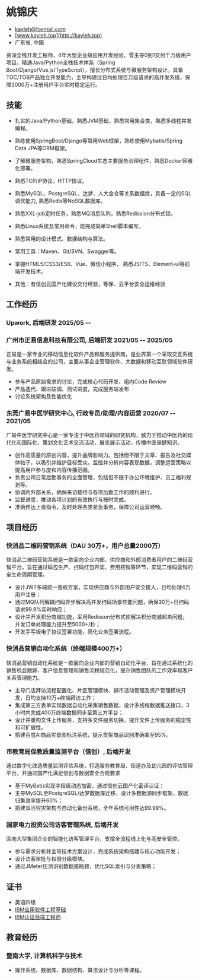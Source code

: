 <div style="position: fixed; top: 20px; left: 20px;">
  <a href="/en/resume" class="translate-button">
    <i class="fa-solid fa-language"></i>
  </a>
</div>

<link rel="stylesheet" href="https://cdnjs.cloudflare.com/ajax/libs/font-awesome/6.4.2/css/all.min.css" integrity="sha512-z3gLpd7yknf1YoNbCzqRKc4qyor8gaKU1qmn+CShxbuBusANI9QpRohGBreCFkKxLhei6S9CQXFEbbKuqLg0DA==" crossorigin="anonymous" referrerpolicy="no-referrer" />

<!-- The (first) h1 will be used as the <title> of the HTML page -->
# 姚锦庆

<!-- The unordered list immediately after the h1 will be formatted on a single
line. It is intended to be used for contact details -->
- <kayleh@foxmail.com>
- [www.kayleh.top](http://kayleh.top)
- 广东省, 中国

<!-- The paragraph after the h1 and ul and before the first h2 is optional. It
is intended to be used for a short summary. -->
资深全栈开发工程师，4年大型企业级应用开发经验，曾主导0到1交付千万级用户项目。精通Java/Python全栈技术体系（Spring Boot/Django/Vue.js/TypeScript），擅长分布式系统与微服务架构设计。具备TOC/TOB产品独立开发能力，主导构建过日均处理百万级请求的高并发系统，保障3000万+注册用户平台实时稳定运行。

## 技能

- 扎实的Java/Python基础，熟悉JVM基础，熟悉常⽤集合类，熟悉多线程并发编程。

- 熟练使用SpringBoot/Django等常用Web框架，熟练使用Mybatis/Spring Data JPA等ORM框架。

- 了解微服务架构，熟悉SpringCloud生态主要服务治理组件，熟悉Docker容器化部署。

- 熟悉TCP/IP协议，HTTP协议。

- 熟悉MySQL、PostgreSQL、达梦、人大金仓等关系数据库，具备一定的SQL调优能力, 熟悉Redis等NoSQL数据库。

- 熟悉XXL-job定时任务，熟悉MQ消息队列，熟悉Redission分布式锁。

- 熟悉Linux系统及常用命令，能完成简单Shell脚本编写。

- 熟悉常用的设计模式、数据结构与算法。

- 常用工具：Maven、Git/SVN、Swagger等。

- 掌握HTML5/CSS3/ES6、Vue、微信小程序， 熟悉JS/TS、Element-ui等前端开发技术。

- 其他：有信创云国产化建设交付经验，等保、云平台安全运维经验

## 工作经历

<!-- You have to wrap the "left" and "right" half of these headings in spans by
hand -->
### <span>Upwork, 后端研发</span> <span>2025/05 -- </span>

### <span>广州市正易信息科技有限公司, 后端研发</span> <span>2021/05 -- 2025/05</span>

正易是一家专业的移动信息化软件产品和服务提供商，是业界第一个采取交互系统与业务系统相结合的公司，主要从事企业管理软件、大数据和移动互联领域软件研发。

- 参与产品原始需求的讨论，完成核心代码开发、组内Code Review
- 产品迭代、跟进联调、测试进度，完成服务端发布
- 讨论系统架构及性能优化

### <span>东莞广易中医学研究中心, 行政专员/助理/内容运营</span> <span>2020/07 -- 2021/05</span>

广易中医学研究中心是一家专注于中医药领域的研究机构，致力于推动中医药的现代化和国际化、策划文化艺术交流活动、展览展示活动，传播中医保健知识。

- 创作高质量的原创内容，提升品牌影响力。包括但不限于文章、报告及社交媒体帖子，以吸引并维护目标受众。监控并分析内容表现数据，调整运营策略以提高用户参与度和内容传播范围。
- 负责公司日常后勤事务的全面管理，包括但不限于办公环境维护、员工福利规划等。
- 协调内外部关系，确保来访接待与各项后勤工作的顺利进行。
- 监督进度，推动各项计划的有效执行与按时完成。
- 准确传达上级指令，及时处理各类紧急事务，保障公司运营顺畅。

## 项目经历

### <span>快消品二维码营销系统（DAU 30万+，用户总量2000万）</span> <span></span>

快消品二维码营销系统是一款面向企业内部、供应商和外部消费者用户的二维码营销平台，旨在通过码包生产、扫码红包开奖、费用核销等环节，实现二维码营销的全生命周期管理。

- 设计JWT多端统一鉴权方案，实现供应商与外部用户安全接入，日均处理4万用户注册；
- 通过MQ队列解耦扫码异步解决高并发扫码场景性能问题，确保30万+日扫码请求99.9%实时响应；
- 设计并开发积分商城功能，采用Redisson分布式锁解决积分商城超卖问题，并发订单处理能力提升至5000+/秒；
- 开发手写板电子协议签署功能，简化业务签署流程。

### <span>快消品营销自动化系统（终端规模400万+）</span> <span></span>

快消品营销自动化系统是一款面向企业内部的营销自动化平台，旨在通过系统化的销售机会跟踪、客户信息管理和销售流程规范化，提升销售团队的工作效率和客户关系管理能力。

- 主导门店拜访流程配置化、片区管理模块、铺市活动管理及资产管理模块开发，日均支持10万+终端拜访工作；
- 集成第三方表单实现数据自动化采集销售数据，设计多线程数据推送接口，3小时内完成400万终端数据同步至第三方平台；
- 设计并重构文件上传服务，支持多文件服务切换，提升文件上传服务的稳定性和可扩展性。
- 搭建百度AI商品实景图标注系统，提示货架商品识别准确率至95%。

### <span>市教育局保教质量监测平台（信创）, 后端开发</span> <span></span>

通过数字化改造质量监测评估系统，打造服务教育局、街道办及幼儿园的评估管理平台，并通过国产化满足信创与数据安全合规要求

- 基于MyBatis实现字段级动态加密，通过信创云国产化密评认证；
- 主导MySQL至PostgreSQL/达梦数据库迁移，设计多数据源同步框架，数据归集效率提升60%；
- 搭建双活容灾架构与自动化备份系统，全年系统可用性达99.99%。

### <span>国家电力投资公司访客管理系统, 后端开发</span> <span></span>

面向大型集团企业的智能化访客管理平台，支撑全流程线上化与高安全管控。

- 参与需求分析并主导技术方案设计，完成系统架构搭建与核心功能开发；
- 设计访客审批与权限分级模块。
- 通过JMeter压测识别数据库瓶颈，优化SQL索引与分表策略；

## 证书

- 英语四级
- [IBM应用软件工程基础](https://www.coursera.org/account/accomplishments/specialization/MPU0O9CWGOQL?utm_source%3Dandroid%26utm_medium%3Dcertificate%26utm_content%3Dcert_image%26utm_campaign%3Dsharing_cta%26utm_product%3Ds12n)
- [IBM认证后端工程师](https://www.coursera.org/account/accomplishments/specialization/50RVN0NORLNC?utm_source=link&utm_medium=certificate&utm_content=cert_image&utm_campaign=sharing_cta&utm_product=prof)

## 教育经历

### <span>暨南大学, 计算机科学与技术</span> <span></span>

- 操作系统、数据库、数据结构、算法设计与分析等课程。
